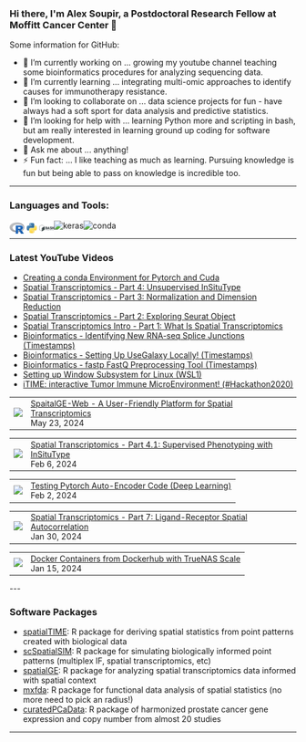 ### Hi there, I'm Alex Soupir, a Postdoctoral Research Fellow at Moffitt Cancer Center 👋

<!--
**ACSoupir/ACSoupir** is a ✨ _special_ ✨ repository because its `README.md` (this file) appears on your GitHub profile.

Here are some ideas to get you started:

- 📫 How to reach me: ...
- 😄 Pronouns: ...
-->
Some information for GitHub:

- 🔭 I’m currently working on ... growing my youtube channel teaching some bioinformatics procedures for analyzing sequencing data.
- 🌱 I’m currently learning ... integrating multi-omic approaches to identify causes for immunotherapy resistance.
- 👯 I’m looking to collaborate on ... data science projects for fun - have always had a soft sport for data analysis and predictive statistics.
- 🤔 I’m looking for help with ... learning Python more and scripting in bash, but am really interested in learning ground up coding for software development.
- 💬 Ask me about ... anything!
- ⚡ Fun fact: ... I like teaching as much as learning. Pursuing knowledge is fun but being able to pass on knowledge is incredible too.

---

### Languages and Tools:

[<img align="left" alt="R and R Studio" height="26px" src="https://raw.githubusercontent.com/github/explore/80688e429a7d4ef2fca1e82350fe8e3517d3494d/topics/r/r.png" />][rcran]
[<img align="left" alt="python" height="26px" src="https://raw.githubusercontent.com/github/explore/80688e429a7d4ef2fca1e82350fe8e3517d3494d/topics/python/python.png" />][youtube]
[<img align="left" alt="bash" height="26px" src="https://raw.githubusercontent.com/github/explore/80688e429a7d4ef2fca1e82350fe8e3517d3494d/topics/bash/bash.png" />][youtube]
[<img align="left" alt="keras" height="26px" src="https://camo.githubusercontent.com/0d08dc4f9466d347e8d28a951ea51e3430c6f92c/68747470733a2f2f73332e616d617a6f6e6177732e636f6d2f6b657261732e696f2f696d672f6b657261732d6c6f676f2d323031382d6c617267652d313230302e706e67" />][preterm]
[<img align="left" alt="conda" height="26px" src="https://camo.githubusercontent.com/fad01f2c15a7fc0326d7e9cc816f46757fc86ed8/68747470733a2f2f73332e616d617a6f6e6177732e636f6d2f636f6e64612d6465762f636f6e64615f6c6f676f2e737667" />][preterm]
<br />

---

### Latest YouTube Videos
<!-- YOUTUBE:START -->
- [Creating a conda Environment for Pytorch and Cuda](https://www.youtube.com/watch?v=_z6WPasIK8U)
- [Spatial Transcriptomics - Part 4: Unsupervised InSituType](https://www.youtube.com/watch?v=w8i9BVc8pds)
- [Spatial Transcriptomics - Part 3: Normalization and Dimension Reduction](https://www.youtube.com/watch?v=2PWqvFaOwBw)
- [Spatial Transcriptomics - Part 2: Exploring Seurat Object](https://www.youtube.com/watch?v=f4d4-PVrtiI)
- [Spatial Transcriptomics Intro - Part 1: What Is Spatial Transcriptomics](https://www.youtube.com/watch?v=_qsHqB67O70)
- [Bioinformatics - Identifying New RNA-seq Splice Junctions &lpar;Timestamps&rpar;](https://www.youtube.com/watch?v=jO3Rh42Cx8Y)
- [Bioinformatics - Setting Up UseGalaxy Locally! &lpar;Timestamps&rpar;](https://www.youtube.com/watch?v=fty9KM6dh_w)
- [Bioinformatics - fastp FastQ Preprocessing Tool &lpar;Timestamps&rpar;](https://www.youtube.com/watch?v=iutnoFqOee0)
- [Setting up Window Subsystem for Linux &lpar;WSL1&rpar;](https://www.youtube.com/watch?v=D8gy6pnT6GE)
- [iTIME: interactive Tumor Immune MicroEnvironment! &lpar;#Hackathon2020&rpar;](https://www.youtube.com/watch?v=Hk9v4hMkoWo)
<!-- YOUTUBE:END -->

<!-- BLOG-POST-LIST:START --><table><tr><td><a href="https://www.youtube.com/watch?v=tAbhphyQz8g"><img width="140px" src="https://i.ytimg.com/vi/tAbhphyQz8g/mqdefault.jpg"></a></td>
<td><a href="https://www.youtube.com/watch?v=tAbhphyQz8g">SpaitalGE-Web - A User-Friendly Platform for Spatial Transcriptomics</a><br/>May 23, 2024</td></tr></table>
<table><tr><td><a href="https://www.youtube.com/watch?v=adBkaA9jrlY"><img width="140px" src="https://i.ytimg.com/vi/adBkaA9jrlY/mqdefault.jpg"></a></td>
<td><a href="https://www.youtube.com/watch?v=adBkaA9jrlY">Spatial Transcriptomics - Part 4.1: Supervised Phenotyping with InSituType</a><br/>Feb 6, 2024</td></tr></table>
<table><tr><td><a href="https://www.youtube.com/watch?v=oF7MYjQv1zA"><img width="140px" src="https://i.ytimg.com/vi/oF7MYjQv1zA/mqdefault.jpg"></a></td>
<td><a href="https://www.youtube.com/watch?v=oF7MYjQv1zA">Testing Pytorch Auto-Encoder Code &lpar;Deep Learning&rpar;</a><br/>Feb 2, 2024</td></tr></table>
<table><tr><td><a href="https://www.youtube.com/watch?v=vDFJke8r5zA"><img width="140px" src="https://i.ytimg.com/vi/vDFJke8r5zA/mqdefault.jpg"></a></td>
<td><a href="https://www.youtube.com/watch?v=vDFJke8r5zA">Spatial Transcriptomics - Part 7: Ligand-Receptor Spatial Autocorrelation</a><br/>Jan 30, 2024</td></tr></table>
<table><tr><td><a href="https://www.youtube.com/watch?v=is82nyAfWq4"><img width="140px" src="https://i.ytimg.com/vi/is82nyAfWq4/mqdefault.jpg"></a></td>
<td><a href="https://www.youtube.com/watch?v=is82nyAfWq4">Docker Containers from Dockerhub with TrueNAS Scale</a><br/>Jan 15, 2024</td></tr></table>
<!-- BLOG-POST-LIST:END -->
---

### Software Packages

- [spatialTIME](https://github.com/FridleyLab/spatialTIME): R package for deriving spatial statistics from point patterns created with biological data
- [scSpatialSIM](https://fridleylab.github.io/scSpatialSIM/): R package for simulating biologically informed point patterns (multiplex IF, spatial transcriptomics, etc)
- [spatialGE](https://fridleylab.github.io/spatialGE/): R package for analyzing spatial transcriptomics data informed with spatial context
- [mxfda](https://github.com/julia-wrobel/mxfda): R package for functional data analysis of spatial statistics (no more need to pick an radius!)
- [curatedPCaData](https://github.com/Syksy/curatedPCaData): R package of harmonized prostate cancer gene expression and copy number from almost 20 studies

---

[rcran]: https://cran.r-project.org/
[youtube]: https://www.youtube.com/playlist?list=PL-0fKymgD8L8qW7SQDaEf3lrSyUkEkR1k
[preterm]: https://github.com/ACSoupir/Preterm-Dream-Challenge/blob/master/Neural_Net_Write_Up.md
